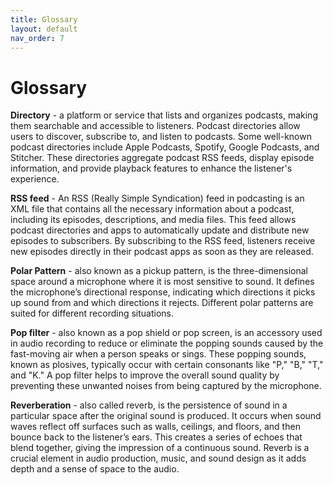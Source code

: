 ```yaml
---
title: Glossary 
layout: default
nav_order: 7
---
```

# Glossary 

**Directory** - a platform or service that lists and organizes podcasts, making them searchable and accessible to listeners. Podcast directories allow users to discover, subscribe to, and listen to podcasts. Some well-known podcast directories include Apple Podcasts, Spotify, Google Podcasts, and Stitcher. These directories aggregate podcast RSS feeds, display episode information, and provide playback features to enhance the listener's experience.

**RSS feed** -  An RSS (Really Simple Syndication) feed in podcasting is an XML file that contains all the necessary information about a podcast, including its episodes, descriptions, and media files. This feed allows podcast directories and apps to automatically update and distribute new episodes to subscribers. By subscribing to the RSS feed, listeners receive new episodes directly in their podcast apps as soon as they are released.

**Polar Pattern** - also known as a pickup pattern, is the three-dimensional space around a microphone where it is most sensitive to sound. It defines the microphone’s directional response, indicating which directions it picks up sound from and which directions it rejects. Different polar patterns are suited for different recording situations.

**Pop filter** - also known as a pop shield or pop screen, is an accessory used in audio recording to reduce or eliminate the popping sounds caused by the fast-moving air when a person speaks or sings. These popping sounds, known as plosives, typically occur with certain consonants like "P," "B," "T," and "K." A pop filter helps to improve the overall sound quality by preventing these unwanted noises from being captured by the microphone.

**Reverberation** - also called reverb, is the persistence of sound in a particular space after the original sound is produced. It occurs when sound waves reflect off surfaces such as walls, ceilings, and floors, and then bounce back to the listener’s ears. This creates a series of echoes that blend together, giving the impression of a continuous sound. Reverb is a crucial element in audio production, music, and sound design as it adds depth and a sense of space to the audio.

